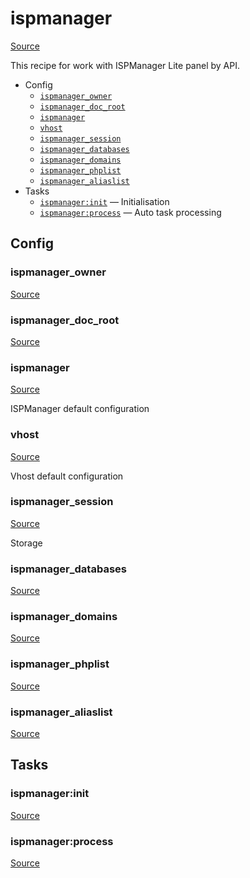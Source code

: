 <!-- DO NOT EDIT THIS FILE! -->
<!-- Instead edit contrib/ispmanager.php -->
<!-- Then run bin/docgen -->

# ispmanager

[Source](/contrib/ispmanager.php)


This recipe for work with ISPManager Lite panel by API.


* Config
  * [`ispmanager_owner`](#ispmanager_owner)
  * [`ispmanager_doc_root`](#ispmanager_doc_root)
  * [`ispmanager`](#ispmanager)
  * [`vhost`](#vhost)
  * [`ispmanager_session`](#ispmanager_session)
  * [`ispmanager_databases`](#ispmanager_databases)
  * [`ispmanager_domains`](#ispmanager_domains)
  * [`ispmanager_phplist`](#ispmanager_phplist)
  * [`ispmanager_aliaslist`](#ispmanager_aliaslist)
* Tasks
  * [`ispmanager:init`](#ispmanagerinit) — Initialisation
  * [`ispmanager:process`](#ispmanagerprocess) — Auto task processing

## Config
### ispmanager_owner
[Source](https://github.com/deployphp/deployer/search?q=%22ispmanager_owner%22+in%3Afile+language%3Aphp+path%3Acontrib+filename%3Aispmanager.php)



### ispmanager_doc_root
[Source](https://github.com/deployphp/deployer/search?q=%22ispmanager_doc_root%22+in%3Afile+language%3Aphp+path%3Acontrib+filename%3Aispmanager.php)



### ispmanager
[Source](https://github.com/deployphp/deployer/search?q=%22ispmanager%22+in%3Afile+language%3Aphp+path%3Acontrib+filename%3Aispmanager.php)

ISPManager default configuration

### vhost
[Source](https://github.com/deployphp/deployer/search?q=%22vhost%22+in%3Afile+language%3Aphp+path%3Acontrib+filename%3Aispmanager.php)

Vhost default configuration

### ispmanager_session
[Source](https://github.com/deployphp/deployer/search?q=%22ispmanager_session%22+in%3Afile+language%3Aphp+path%3Acontrib+filename%3Aispmanager.php)

Storage

### ispmanager_databases
[Source](https://github.com/deployphp/deployer/search?q=%22ispmanager_databases%22+in%3Afile+language%3Aphp+path%3Acontrib+filename%3Aispmanager.php)



### ispmanager_domains
[Source](https://github.com/deployphp/deployer/search?q=%22ispmanager_domains%22+in%3Afile+language%3Aphp+path%3Acontrib+filename%3Aispmanager.php)



### ispmanager_phplist
[Source](https://github.com/deployphp/deployer/search?q=%22ispmanager_phplist%22+in%3Afile+language%3Aphp+path%3Acontrib+filename%3Aispmanager.php)



### ispmanager_aliaslist
[Source](https://github.com/deployphp/deployer/search?q=%22ispmanager_aliaslist%22+in%3Afile+language%3Aphp+path%3Acontrib+filename%3Aispmanager.php)




## Tasks
### ispmanager:init
[Source](https://github.com/deployphp/deployer/search?q=%22ispmanager%3Ainit%22+in%3Afile+language%3Aphp+path%3Acontrib+filename%3Aispmanager.php)



### ispmanager:process
[Source](https://github.com/deployphp/deployer/search?q=%22ispmanager%3Aprocess%22+in%3Afile+language%3Aphp+path%3Acontrib+filename%3Aispmanager.php)



